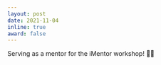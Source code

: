 ```yaml
---
layout: post
date: 2021-11-04
inline: true
award: false
---
```


Serving as a mentor for the iMentor workshop! :fairy_woman:

